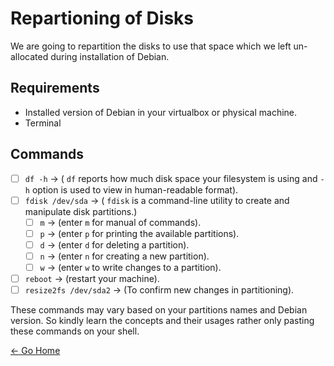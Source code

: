 # Repartioning of Disks
We are going to repartition the disks to use that space which we left un-allocated during installation of Debian.

## Requirements

- Installed version of Debian in your virtualbox or physical machine.
- Terminal

## Commands

- [ ] `df -h` &rarr; ( `df` reports how much disk space your filesystem is using and `-h` option is used to view in human-readable format).
- [ ] `fdisk /dev/sda` &rarr; ( `fdisk` is a command-line utility to create and manipulate disk partitions.)  
    - [ ] `m` &rarr; (enter `m` for manual of commands).
    - [ ] `p` &rarr; (enter `p` for printing the available partitions).
    - [ ] `d` &rarr; (enter `d` for deleting a partition).
    - [ ] `n` &rarr; (enter `n` for creating a new partition).
    - [ ] `w` &rarr; (enter `w` to write changes to a partition).
- [ ] `reboot` &rarr; (restart your machine).
- [ ] `resize2fs /dev/sda2` &rarr; (To confirm new changes in partitioning).

These commands may vary based on your partitions names and Debian version. So kindly learn the concepts and their usages rather only pasting these commands on your shell.

[&larr; Go Home](/README.md)